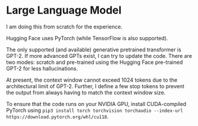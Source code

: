 # Large Language Model
I am doing this from scratch for the experience.

Hugging Face uses PyTorch (while TensorFlow is also supported).

The only supported (and available) generative pretrained transformer is GPT-2.  If more advanced GPTs exist, I can try to update the code.  There are two modes: scratch and pre-trained using the Hugging Face pre-trained GPT-2 for less hallucinations.

At present, the context window cannot exceed 1024 tokens due to the architectural limit of GPT-2.  Further, I define a few stop tokens to prevent the output from always having to match the context window size.

To ensure that the code runs on your NVIDIA GPU, install CUDA-compiled PyTorch using ```pip3 install torch torchvision torchaudio --index-url https://download.pytorch.org/whl/cu118```.
